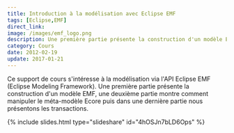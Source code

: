 ```yaml
---
title: Introduction à la modélisation avec Eclipse EMF
tags: [Eclipse,EMF]
direct_link: 
image: /images/emf_logo.png
description: Une première partie présente la construction d'un modèle EMF (Eclipse Modeling Framework), une deuxième partie montre comment manipuler le métamodèle Ecore puis dans une dernière partie nous présentons les transactions.
category: Cours
date: 2012-02-19
update: 2017-01-21
---
```


Ce support de cours s'intéresse à la modélisation via l'API Eclipse EMF (Eclipse Modeling Framework). Une première partie présente la construction d'un modèle EMF, une deuxième partie montre comment manipuler le méta-modèle Ecore puis dans une dernière partie nous présentons les transactions.

{% include slides.html type="slideshare" id="4hOSJn7bLD6Ops" %}
